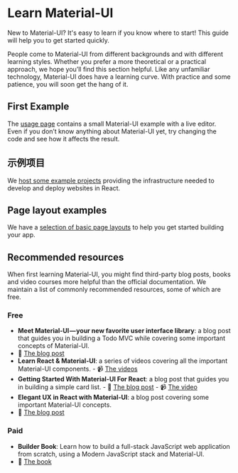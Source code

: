 # Learn Material-UI

<p class="description">New to Material-UI? It's easy to learn if you know where to start! This guide will help you to get started quickly.</p>

People come to Material-UI from different backgrounds and with different learning styles. Whether you prefer a more theoretical or a practical approach, we hope you’ll find this section helpful. Like any unfamiliar technology, Material-UI does have a learning curve. With practice and some patience, you will soon get the hang of it.

## First Example

The [usage page](/getting-started/usage/#quick-start) contains a small Material-UI example with a live editor. Even if you don’t know anything about Material-UI yet, try changing the code and see how it affects the result.

## 示例项目

We [host some example projects](/getting-started/example-projects/) providing the infrastructure needed to develop and deploy websites in React.

## Page layout examples

We have a [selection of basic page layouts](/getting-started/page-layout-examples/) to help you get started building your app.

## Recommended resources

When first learning Material-UI, you might find third-party blog posts, books and video courses more helpful than the official documentation. We maintain a list of commonly recommended resources, some of which are free.

### Free

- **Meet Material-UI — your new favorite user interface library**: a blog post that guides you in building a Todo MVC while covering some important concepts of Material-UI. 
 - 📝 [The blog post](https://medium.freecodecamp.org/meet-your-material-ui-your-new-favorite-user-interface-library-6349a1c88a8c)
- **Learn React & Material-UI**: a series of videos covering all the important Material-UI components. - 📹 [The videos](https://www.youtube.com/watch?v=xm4LX5fJKZ8&list=PLcCp4mjO-z98WAu4sd0eVha1g-NMfzHZk)
- **Getting Started With Material-UI For React**: a blog post that guides you in building a simple card list. - 📝 [The blog post](https://medium.com/codingthesmartway-com-blog/getting-started-with-material-ui-for-react-material-design-for-react-364b2688b555) - 📹 [The video](https://www.youtube.com/watch?v=PWadEeOuv5o)
- **Elegant UX in React with Material-UI**: a blog post covering some important Material-UI concepts. 
 - 📝 [The blog post](https://alligator.io/react/material-ui/)

### Paid

- **Builder Book**: Learn how to build a full-stack JavaScript web application from scratch, using a Modern JavaScript stack and Material-UI. 
 - 📘 [The book](https://builderbook.org/book)
